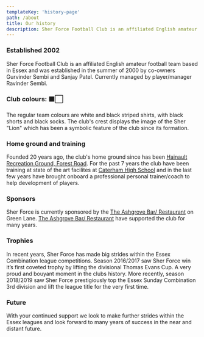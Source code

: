 ```yaml
---
templateKey: 'history-page'
path: /about
title: Our history
description: Sher Force Football Club is an affiliated English amateur football team based in Essex and was established in the summer of 2000 by co-owners Gurvinder Sembi and Sanjay Patel
---
```

### Established 2002
Sher Force Football Club is an affiliated English amateur football team based in Essex and was established in the summer of 2000 by co-owners Gurvinder Sembi and Sanjay Patel. Currently managed by player/manager Ravinder Sembi.

### Club colours: ⬛⬜
The regular team colours are white and black striped shirts, with black shorts and  black socks. The club's crest displays the image of the Sher "Lion" which has been a symbolic feature of the club since its formation.

### Home ground and training
Founded 20 years ago, the club's home ground since has been [Hainault Recreation Ground, Forest Road](https://www.google.co.uk/maps/place/Hainault+Recreation+Ground/@51.6013633,0.1028352,706m/data=!3m1!1e3!4m5!3m4!1s0x47d8a3f812445687:0xbaa0710efec16f91!8m2!3d51.5998872!4d0.1047771). For the past 7 years the club have been training at state of the art facilites at [Caterham High School](https://www.google.co.uk/maps/place/Caterham/@51.593455,0.0604309,471m/data=!3m1!1e3!4m5!3m4!1s0x0:0x7f63e392adb97bd5!8m2!3d51.5936371!4d0.062301) and in the last few years have brought onboard a professional personal trainer/coach to help development of players.

### Sponsors
Sher Force is currently sponsored by the [The Ashgrove Bar/ Restaurant](www.ashgroverestaurant.co.uk) on Green Lane. [The Ashgrove Bar/ Restaurant](www.ashgroverestaurant.co.uk) have supported the club for many years.

### Trophies
In recent years, Sher Force has made big strides within the Essex Combination league competitions. Season 2016/2017 saw Sher Force win it’s first coveted trophy by lifting the divisional Thomas Evans Cup. A very proud and bouyant moment in the clubs history. More recently, season 2018/2019 saw Sher Force prestigiously top the Essex Sunday Combination 3rd division and lift the league title for the very first time.

### Future
With your continued support we look to make further strides within the Essex leagues and look forward to many years of success in the near and distant future.

